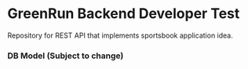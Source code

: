 # GreenRun Backend Developer Test

Repository for REST API that implements sportsbook application idea.

### DB Model (Subject to change)
